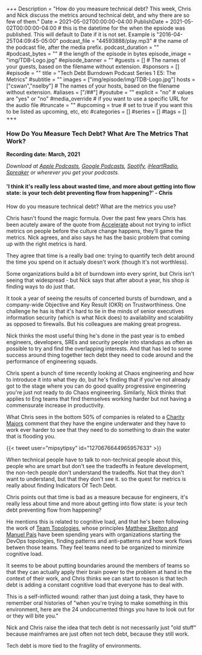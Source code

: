 +++
Description = "How do you measure technical debt? This week, Chris and Nick discuss the metrics around technical debt, and why there are so few of them."
Date = 2021-05-02T00:00:00-04:00
PublishDate = 2021-05-02T00:00:00-04:00 # this is the datetime for the when the epsiode was published. This will default to Date if it is not set. Example is "2016-04-25T04:09:45-05:00"
podcast_file = "44593888/play.mp3" # the name of the podcast file, after the media prefix.
podcast_duration = ""
#podcast_bytes = "" # the length of the episode in bytes
episode_image = "img/TDB-Logo.jpg"
#episode_banner = ""
#guests = [] # The names of your guests, based on the filename without extension.
#sponsors = []
#episode = ""
title = "Tech Debt Burndown Podcast Series 1 E5: The Metrics"
#subtitle = ""
images = ["img/episode/img/TDB-Logo.jpg"]
hosts = ["cswan","nselby"] # The names of your hosts, based on the filename without extension.
#aliases = ["/##"]
#youtube = ""
explicit = "no" # values are "yes" or "no"
#media_override # if you want to use a specific URL for the audio file
#truncate = ""
#upcoming = true # set to true if you want this to be listed as upcoming, etc, etc
#categories = []
#series = []
#tags = []
+++
### How Do You Measure Tech Debt? What Are The Metrics That Work? ###

**Recording date: March, 2021**

*Download at [Apple Podcasts](https://podcastsconnect.apple.com/my-podcasts/the-tech-debt-burndown-podcast/1562710899), [Google Podcasts](https://podcasts.google.com/feed/aHR0cHM6Ly93d3cuc3ByZWFrZXIuY29tL3Nob3cvNDg3MzE4MC9lcGlzb2Rlcy9mZWVk), [Spotify](https://open.spotify.com/show/0t15PUgvQYNWQ6LYXJ8zkz), [iHeartRadio](https://iheart.com/podcast/81137852), [Spreaker](https://www.spreaker.com/show/the-tech-debt-burndown-podcast) or wherever you get your podcasts.*

#### 'I think it's really less about wasted time, and more about getting into flow state: is your tech debt preventing flow from happening?' - Chris ####

How do you measure technical debt? What are the metrics you use? 

Chris hasn't found the magic formula. Over the past few years Chris has been acutely aware of the quote from [Accelerate](https://www.amazon.com/dp/B07B9F83WM/ref=dp-kindle-redirect) about not trying to inflict metrics on people before the culture change happens, they'll game the metrics. Nick agrees, and also says he has the basic problem that coming up with the right metrics is hard. 

They agree that time is a really bad one: trying to quantify tech debt around the time you spend on it actualy doesn't work (though it's not worthless). 

Some organizations build a bit of burndown into every sprint, but Chris isn't seeing that widespread - but Nick says that after about a year, his shop *is* finding ways to do just that. 

It took a year of seeing the results of concerted bursts of burndown, and a company-wide Objective and Key Result (OKR) on Trustworthiness. One challenge he has is that it's hard to tie in the minds of senior executives information security (which is what Nick does) to availability and scalability as opposed to firewalls. But his colleagues are making great progress. 

Nick thinks the most useful thing he's done in the past year is to embed engineers, developers, SREs and security people into standups as often as possible to try and find the overlapping interests. And that has led to some success around thing together tech debt they need to code around and the performance of engineering squads. 

Chris spent a bunch of time recently looking at Chaos engineering and how to introduce it into what they do, but he's finding that if you've not already got to the stage where you can do good quality progressive engineering you're just not ready to do Chaos engineering. Similarly, Nick thinks that applies to Eng teams that find themselves working harder but not having a commensurate increase in productivity. 

What Chris sees in the bottom 50% of companies is related to a [Charity Majors](https://twitter.com/mipsytipsy/status/1270676644965957633) comment that they have the engine underwater and they have to work ever harder to see that they need to do something to drain the water that is flooding you. 

{{< tweet user="mipsytipsy" id="1270676644965957633" >}}

When technical people have to talk to non-technical people about this, people who are smart but don't see the tradeoffs in feature development, the non-tech people don't understand the tradeoffs. Not that they don't want to understand, but that they don't see it. so the quest for metrics is really about finding Indicators Of Tech Debt. 

Chris points out that time is bad as a measure because for engineers, it's really less about time and more about getting into flow state: is your tech debt preventing flow from happening?

He mentions this is related to cognitive load, and that he's been following the work of [Team Topologies](https://teamtopologies.com), whose principles [Matthew Skelton and Manuel Pais](https://teamtopologies.com/people) have been spending years with organizations starting the DevOps topologies, finding patterns and anti-patterns and how work flows betwen those teams. They feel teams need to be organized to minimize cognitive load.

It seems to be about putting boundaries around the members of teams so that they can actually apply their brain power to the problem at hand in the context of their work, and Chris thinks we can start to reason is that tech debt is adding a constant cognitive load that everyone has to deal with. 

This is a self-inflicted wound: rather than just doing a task, they have to remember oral histories of "when you're trying to make something in this environment, here are the 24 undocumented things you have to look out for or they will bite you."

Nick and Chris raise the idea that tech debt is not necessarily just "old stuff" because mainframes are just often not tech debt, because they still work. 

Tech debt is more tied to the fragility of environments.






